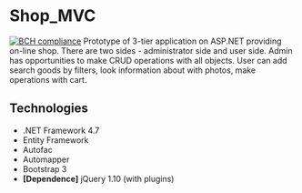# Shop_MVC
[![BCH compliance](https://bettercodehub.com/edge/badge/YaroslavPolishchuk/Shop_MVC?branch=master)](https://bettercodehub.com/)
Prototype of 3-tier application on ASP.NET providing on-line shop.
There are two sides - administrator side and user side. Admin has opportunities to make CRUD operations with all objects. User can add 
search goods by filters, look information about with photos, make operations with cart.

## Technologies
- .NET Framework 4.7
- Entity Framework 
- Autofac
- Automapper
- Bootstrap 3
- **[Dependence]** jQuery 1.10 (with plugins)
